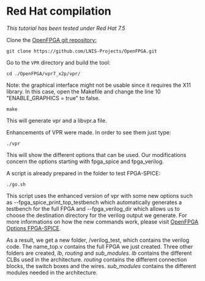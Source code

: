 Red Hat compilation
==================

*This tutorial has been tested under Red Hat 7.5*

Clone the [OpenFPGA git repository:](https://github.com/LNIS-Projects/OpenFPGA)

`git clone https://github.com/LNIS-Projects/OpenFPGA.git `

[//todo]: # (There is a submodule in the repository so move to the OpenFPGA directory and clone that too:)

[//]: # (`git submodule init`)

[//todo]: # (`git submodule update`)

Go to the `VPR` directory and build the tool:

`cd ./OpenFPGA/vpr7_x2p/vpr/`

Note: the graphical interface might not be usable since it requires the X11 library. In this case, open the Makefile and change the line 10 "ENABLE_GRAPHICS = true" to false.

`make `

This will generate vpr and a libvpr.a file.

Enhancements of VPR were made.
In order to see them just type:

`./vpr`

This will show the different options that can be used. Our modifications concern the options starting with fpga_spice and fpga_verilog.

A script is already prepared in the folder to test FPGA-SPICE:

`./go.sh`

This script uses the enhanced version of vpr with some new options such as --fpga_spice_print_top_testbench which automatically generates a testbench for the full FPGA and --fpga_verilog_dir which allows us to choose the destination directory for the verilog output we generate.
For more informations on how the new commands work, please visit [OpenFPGA Options FPGA-SPICE](https://openfpga.readthedocs.io/en/latest/fpga_spice/command_line_usage.html).

As a result, we get a new folder, /verilog_test, which contains the verilog code. The name_top.v contains the full FPGA we just created. Three other folders are created, *lb*, *routing* and *sub_modules*. *lb* contains the different CLBs used in the architecture. *routing* contains the different connection blocks, the switch boxes and the wires. *sub_modules* contains the different modules needed in the architecture.